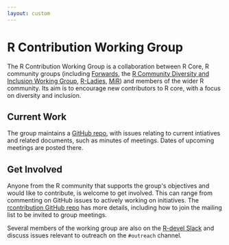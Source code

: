 ```yaml
---
layout: custom
---
```


# R Contribution Working Group

The R Contribution Working Group is a collaboration between R Core, R community groups (including [Forwards](https://forwards.github.io/), the [R Community Diversity and Inclusion Working Group](https://github.com/RConsortium/RCDI-WG/tree/master), [R-Ladies](https://rladies.org/), [MiR](https://mircommunity.com/)) and members of the wider R community. Its aim is to encourage new contributors to R core, with a focus on diversity and inclusion.

## Current Work

The group maintains a [GitHub repo](https://github.com/forwards/rcontribution), with issues relating to current intiatives and related documents, such as minutes of meetings. Dates of upcoming meetings are posted there.

## Get Involved

Anyone from the R community that supports the group's objectives and would like to contribute, is welcome to get involved. This can range from commenting on GitHub issues to actively working on initiatives. The [rcontribution GitHub repo](https://github.com/forwards/rcontribution) has more details, including how to join the mailing list to be invited to group meetings.

Several members of the working group are also on the [R-devel Slack](slack) and discuss issues relevant to outreach on the `#outreach` channel.
